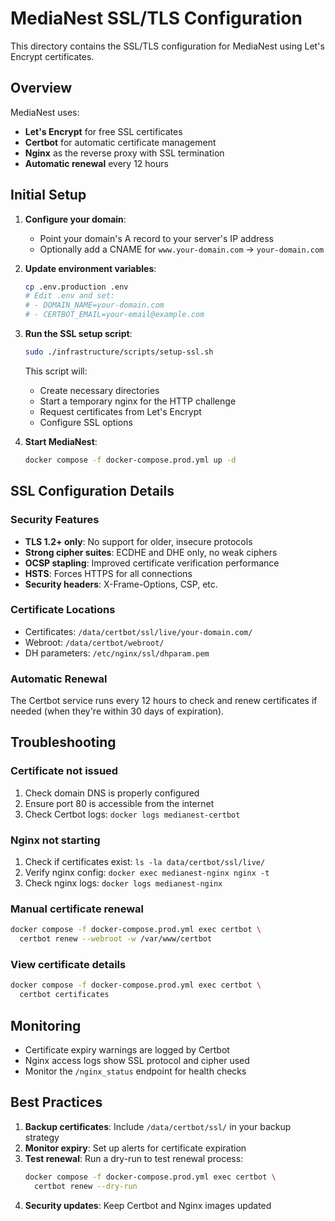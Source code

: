 # MediaNest SSL/TLS Configuration

This directory contains the SSL/TLS configuration for MediaNest using Let's Encrypt certificates.

## Overview

MediaNest uses:

- **Let's Encrypt** for free SSL certificates
- **Certbot** for automatic certificate management
- **Nginx** as the reverse proxy with SSL termination
- **Automatic renewal** every 12 hours

## Initial Setup

1. **Configure your domain**:

   - Point your domain's A record to your server's IP address
   - Optionally add a CNAME for `www.your-domain.com` → `your-domain.com`

2. **Update environment variables**:

   ```bash
   cp .env.production .env
   # Edit .env and set:
   # - DOMAIN_NAME=your-domain.com
   # - CERTBOT_EMAIL=your-email@example.com
   ```

3. **Run the SSL setup script**:

   ```bash
   sudo ./infrastructure/scripts/setup-ssl.sh
   ```

   This script will:

   - Create necessary directories
   - Start a temporary nginx for the HTTP challenge
   - Request certificates from Let's Encrypt
   - Configure SSL options

4. **Start MediaNest**:
   ```bash
   docker compose -f docker-compose.prod.yml up -d
   ```

## SSL Configuration Details

### Security Features

- **TLS 1.2+ only**: No support for older, insecure protocols
- **Strong cipher suites**: ECDHE and DHE only, no weak ciphers
- **OCSP stapling**: Improved certificate verification performance
- **HSTS**: Forces HTTPS for all connections
- **Security headers**: X-Frame-Options, CSP, etc.

### Certificate Locations

- Certificates: `/data/certbot/ssl/live/your-domain.com/`
- Webroot: `/data/certbot/webroot/`
- DH parameters: `/etc/nginx/ssl/dhparam.pem`

### Automatic Renewal

The Certbot service runs every 12 hours to check and renew certificates if needed (when they're within 30 days of expiration).

## Troubleshooting

### Certificate not issued

1. Check domain DNS is properly configured
2. Ensure port 80 is accessible from the internet
3. Check Certbot logs: `docker logs medianest-certbot`

### Nginx not starting

1. Check if certificates exist: `ls -la data/certbot/ssl/live/`
2. Verify nginx config: `docker exec medianest-nginx nginx -t`
3. Check nginx logs: `docker logs medianest-nginx`

### Manual certificate renewal

```bash
docker compose -f docker-compose.prod.yml exec certbot \
  certbot renew --webroot -w /var/www/certbot
```

### View certificate details

```bash
docker compose -f docker-compose.prod.yml exec certbot \
  certbot certificates
```

## Monitoring

- Certificate expiry warnings are logged by Certbot
- Nginx access logs show SSL protocol and cipher used
- Monitor the `/nginx_status` endpoint for health checks

## Best Practices

1. **Backup certificates**: Include `/data/certbot/ssl/` in your backup strategy
2. **Monitor expiry**: Set up alerts for certificate expiration
3. **Test renewal**: Run a dry-run to test renewal process:
   ```bash
   docker compose -f docker-compose.prod.yml exec certbot \
     certbot renew --dry-run
   ```
4. **Security updates**: Keep Certbot and Nginx images updated
